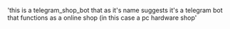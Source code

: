 'this is a telegram_shop_bot that as it's name suggests it's a telegram bot that functions as a online shop (in this case a pc hardware shop' 
